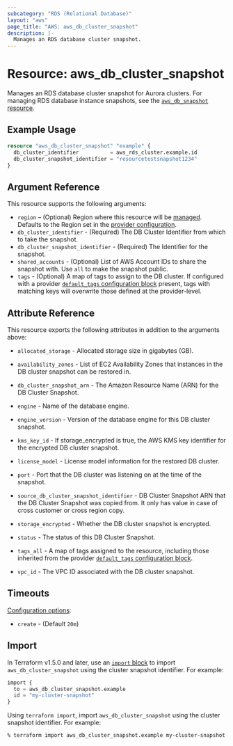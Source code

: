 ```yaml
---
subcategory: "RDS (Relational Database)"
layout: "aws"
page_title: "AWS: aws_db_cluster_snapshot"
description: |-
  Manages an RDS database cluster snapshot.
---
```


# Resource: aws_db_cluster_snapshot

Manages an RDS database cluster snapshot for Aurora clusters. For managing RDS database instance snapshots, see the [`aws_db_snapshot` resource](/docs/providers/aws/r/db_snapshot.html).

## Example Usage

```terraform
resource "aws_db_cluster_snapshot" "example" {
  db_cluster_identifier          = aws_rds_cluster.example.id
  db_cluster_snapshot_identifier = "resourcetestsnapshot1234"
}
```

## Argument Reference

This resource supports the following arguments:

* `region` – (Optional) Region where this resource will be [managed](https://docs.aws.amazon.com/general/latest/gr/rande.html#regional-endpoints). Defaults to the Region set in the [provider configuration](https://registry.terraform.io/providers/hashicorp/aws/latest/docs#aws-configuration-reference).
* `db_cluster_identifier` - (Required) The DB Cluster Identifier from which to take the snapshot.
* `db_cluster_snapshot_identifier` - (Required) The Identifier for the snapshot.
* `shared_accounts` - (Optional) List of AWS Account IDs to share the snapshot with. Use `all` to make the snapshot public.
* `tags` - (Optional) A map of tags to assign to the DB cluster. If configured with a provider [`default_tags` configuration block](https://registry.terraform.io/providers/hashicorp/aws/latest/docs#default_tags-configuration-block) present, tags with matching keys will overwrite those defined at the provider-level.

## Attribute Reference

This resource exports the following attributes in addition to the arguments above:

* `allocated_storage` - Allocated storage size in gigabytes (GB).
* `availability_zones` - List of EC2 Availability Zones that instances in the DB cluster snapshot can be restored in.
* `db_cluster_snapshot_arn` - The Amazon Resource Name (ARN) for the DB Cluster Snapshot.
* `engine` - Name of the database engine.
* `engine_version` - Version of the database engine for this DB cluster snapshot.
* `kms_key_id` - If storage_encrypted is true, the AWS KMS key identifier for the encrypted DB cluster snapshot.
* `license_model` - License model information for the restored DB cluster.
* `port` - Port that the DB cluster was listening on at the time of the snapshot.

* `source_db_cluster_snapshot_identifier` - DB Cluster Snapshot ARN that the DB Cluster Snapshot was copied from. It only has value in case of cross customer or cross region copy.
* `storage_encrypted` - Whether the DB cluster snapshot is encrypted.
* `status` - The status of this DB Cluster Snapshot.
* `tags_all` - A map of tags assigned to the resource, including those inherited from the provider [`default_tags` configuration block](https://registry.terraform.io/providers/hashicorp/aws/latest/docs#default_tags-configuration-block).
* `vpc_id` - The VPC ID associated with the DB cluster snapshot.

## Timeouts

[Configuration options](https://developer.hashicorp.com/terraform/language/resources/syntax#operation-timeouts):

* `create` - (Default `20m`)

## Import

In Terraform v1.5.0 and later, use an [`import` block](https://developer.hashicorp.com/terraform/language/import) to import `aws_db_cluster_snapshot` using the cluster snapshot identifier. For example:

```terraform
import {
  to = aws_db_cluster_snapshot.example
  id = "my-cluster-snapshot"
}
```

Using `terraform import`, import `aws_db_cluster_snapshot` using the cluster snapshot identifier. For example:

```console
% terraform import aws_db_cluster_snapshot.example my-cluster-snapshot
```
